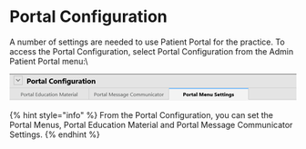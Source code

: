 # Portal Configuration

A number of settings are needed to use Patient Portal for the practice. To access the Portal Configuration, select Portal Configuration from the Admin Patient Portal menu:\


![](<../../.gitbook/assets/image (84).png>)

{% hint style="info" %}
From the Portal Configuration, you can set the Portal Menus, Portal Education Material and Portal Message Communicator Settings.
{% endhint %}
